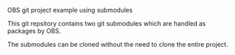 OBS git project example using submodules

This git repsitory contains two git submodules which are handled as packages by OBS.

The submodules can be cloned without the need to clone the entire project.

